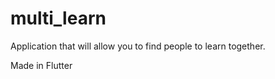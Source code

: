 # multi_learn

Application that will allow you to find people to learn together.

Made in Flutter 


